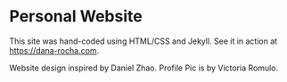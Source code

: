# Personal Website 

This site was hand-coded using HTML/CSS and Jekyll. See it in action at https://dana-rocha.com.


Website design inspired by Daniel Zhao. 
Profile Pic is by Victoria Romulo. 
